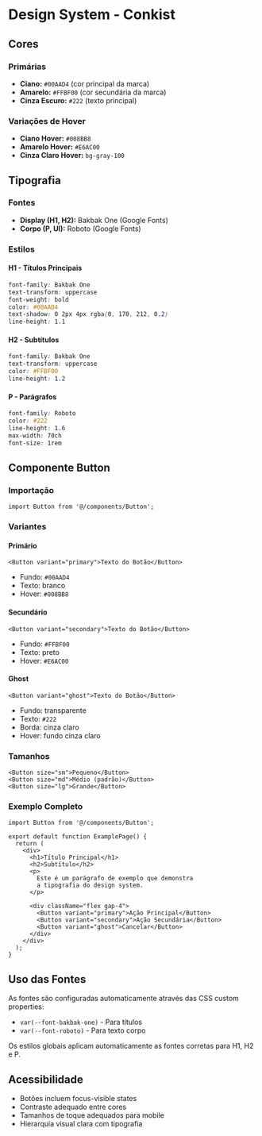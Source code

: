 # Design System - Conkist

## Cores

### Primárias
- **Ciano:** `#00AAD4` (cor principal da marca)
- **Amarelo:** `#FFBF00` (cor secundária da marca)
- **Cinza Escuro:** `#222` (texto principal)

### Variações de Hover
- **Ciano Hover:** `#008BB8`
- **Amarelo Hover:** `#E6AC00`
- **Cinza Claro Hover:** `bg-gray-100`

## Tipografia

### Fontes
- **Display (H1, H2):** Bakbak One (Google Fonts)
- **Corpo (P, UI):** Roboto (Google Fonts)

### Estilos

#### H1 - Títulos Principais
```css
font-family: Bakbak One
text-transform: uppercase
font-weight: bold
color: #00AAD4
text-shadow: 0 2px 4px rgba(0, 170, 212, 0.2)
line-height: 1.1
```

#### H2 - Subtítulos
```css
font-family: Bakbak One
text-transform: uppercase
color: #FFBF00
line-height: 1.2
```

#### P - Parágrafos
```css
font-family: Roboto
color: #222
line-height: 1.6
max-width: 70ch
font-size: 1rem
```

## Componente Button

### Importação
```tsx
import Button from '@/components/Button';
```

### Variantes

#### Primário
```tsx
<Button variant="primary">Texto do Botão</Button>
```
- Fundo: `#00AAD4`
- Texto: branco
- Hover: `#008BB8`

#### Secundário
```tsx
<Button variant="secondary">Texto do Botão</Button>
```
- Fundo: `#FFBF00`
- Texto: preto
- Hover: `#E6AC00`

#### Ghost
```tsx
<Button variant="ghost">Texto do Botão</Button>
```
- Fundo: transparente
- Texto: `#222`
- Borda: cinza claro
- Hover: fundo cinza claro

### Tamanhos
```tsx
<Button size="sm">Pequeno</Button>
<Button size="md">Médio (padrão)</Button>
<Button size="lg">Grande</Button>
```

### Exemplo Completo
```tsx
import Button from '@/components/Button';

export default function ExamplePage() {
  return (
    <div>
      <h1>Título Principal</h1>
      <h2>Subtítulo</h2>
      <p>
        Este é um parágrafo de exemplo que demonstra 
        a tipografia do design system.
      </p>
      
      <div className="flex gap-4">
        <Button variant="primary">Ação Principal</Button>
        <Button variant="secondary">Ação Secundária</Button>
        <Button variant="ghost">Cancelar</Button>
      </div>
    </div>
  );
}
```

## Uso das Fontes

As fontes são configuradas automaticamente através das CSS custom properties:
- `var(--font-bakbak-one)` - Para títulos
- `var(--font-roboto)` - Para texto corpo

Os estilos globais aplicam automaticamente as fontes corretas para H1, H2 e P.

## Acessibilidade

- Botões incluem focus-visible states
- Contraste adequado entre cores
- Tamanhos de toque adequados para mobile
- Hierarquia visual clara com tipografia